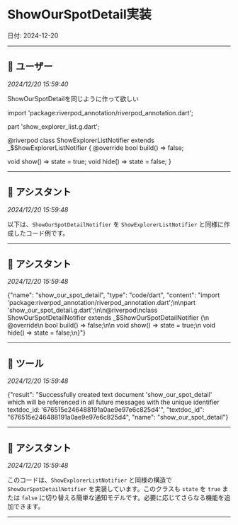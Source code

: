 # ShowOurSpotDetail実装

日付: 2024-12-20

---

## 👤 ユーザー
*2024/12/20 15:59:40*

ShowOurSpotDetailを同じように作って欲しい

import 'package:riverpod_annotation/riverpod_annotation.dart';

part 'show_explorer_list.g.dart';

@riverpod
class ShowExplorerListNotifier extends _$ShowExplorerListNotifier {
  @override
  bool build() =&gt; false;

  void show() =&gt; state = true;
  void hide() =&gt; state = false;
}

---

## 🤖 アシスタント
*2024/12/20 15:59:48*

以下は、`ShowOurSpotDetailNotifier` を `ShowExplorerListNotifier` と同様に作成したコード例です。

---

## 🤖 アシスタント
*2024/12/20 15:59:48*

{"name": "show_our_spot_detail", "type": "code/dart", "content": "import 'package:riverpod_annotation/riverpod_annotation.dart';\n\npart 'show_our_spot_detail.g.dart';\n\n@riverpod\nclass ShowOurSpotDetailNotifier extends _$ShowOurSpotDetailNotifier {\n  @override\n  bool build() =&gt; false;\n\n  void show() =&gt; state = true;\n  void hide() =&gt; state = false;\n}"}

---

## 🔧 ツール
*2024/12/20 15:59:48*

{"result": "Successfully created text document 'show_our_spot_detail' which will be referenced in all future messages with the unique identifier textdoc_id: '676515e246488191a0ae9e97e6c825d4'", "textdoc_id": "676515e246488191a0ae9e97e6c825d4", "name": "show_our_spot_detail"}

---

## 🤖 アシスタント
*2024/12/20 15:59:48*

このコードは、`ShowExplorerListNotifier` と同様の構造で `ShowOurSpotDetailNotifier` を実装しています。このクラスも `state` を `true` または `false` に切り替える簡単な通知モデルです。必要に応じてさらなる機能を追加できます。

---
